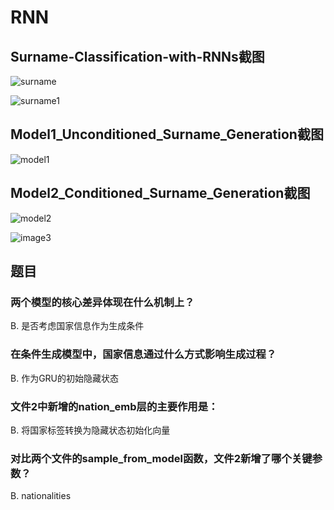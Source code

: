 # RNN
## Surname-Classification-with-RNNs截图

![surname](../https://github.com/asdw111esa/5/blob/main/Surname-Classification-with-RNNs.png) 

![surname1](../images/Surname-Classification-with-RNNs(1).png) 

## Model1_Unconditioned_Surname_Generation截图
![model1](../images/Model1.png)

## Model2_Conditioned_Surname_Generation截图
![model2](../images/Model2.png)

![image3](../images/model3.png)

## 题目
### 两个模型的核心差异体现在什么机制上？

B. 是否考虑国家信息作为生成条件


### 在条件生成模型中，国家信息通过什么方式影响生成过程？

B. 作为GRU的初始隐藏状态


### 文件2中新增的nation_emb层的主要作用是：

B. 将国家标签转换为隐藏状态初始化向量


### 对比两个文件的sample_from_model函数，文件2新增了哪个关键参数？

B. nationalities
